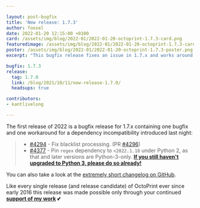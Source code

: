 ```yaml
---

layout: post-bugfix
title: 'New release: 1.7.3'
author: foosel
date: 2022-01-20 12:15:00 +0100
card: /assets/img/blog/2022-01/2022-01-20-octoprint-1.7.3-card.png
featuredimage: /assets/img/blog/2022-01/2022-01-20-octoprint-1.7.3-card.png
poster: /assets/img/blog/2022-01/2022-01-20-octoprint-1.7.3-poster.png
excerpt: "This bugfix release fixes an issue in 1.7.x and works around a new dependency incompatibility."

bugfix: 1.7.3
release:
  tag: 1.7.0
  link: /blog/2021/10/11/new-release-1.7.0/
  headsups: true

contributors:
- kantlivelong

---
```


The first release of 2022 is a bugfix release for 1.7.x containing one bugfix and one workaround
for a dependency incompatibility introduced last night:

>   * [#4294](https://github.com/OctoPrint/OctoPrint/issues/4294) - Fix blacklist processing. (PR [#4296](https://github.com/OctoPrint/OctoPrint/pull/4296))
>   * [#4377](https://github.com/OctoPrint/OctoPrint/issues/4377) - Pin `regex` dependency to `<2022.1.18` under Python 2, as that and later versions are Python-3-only. [**If you still haven't upgraded to Python 3, 
please do so already!**](https://faq.octoprint.org/python3-update)

You can also take a look at the [extremely short changelog on GitHub](https://github.com/OctoPrint/OctoPrint/releases/tag/1.7.3).

Like every single release (and release candidate) of OctoPrint ever since early 2016 this release was made possible only
through your continued **[support of my work](/support-octoprint/)** 💕
